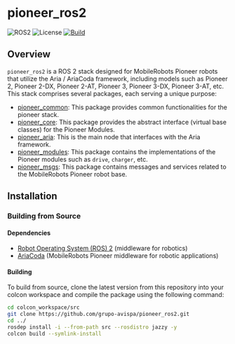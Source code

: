 # pioneer_ros2

![ROS2](https://img.shields.io/badge/ros2-jazzy-blue?logo=ros&logoColor=white)
![License](https://img.shields.io/github/license/grupo-avispa/pioneer_ros2)
[![Build](https://github.com/grupo-avispa/pioneer_ros2/actions/workflows/build.yml/badge.svg?branch=main)](https://github.com/grupo-avispa/pioneer/actions/workflows/build.yml)

## Overview

`pioneer_ros2` is a ROS 2 stack designed for MobileRobots Pioneer robots that utilize the Aria / AriaCoda framework, including models such as Pioneer 2, Pioneer 2-DX, Pioneer 2-AT, Pioneer 3, Pioneer 3-DX, Pioneer 3-AT, etc. This stack comprises several packages, each serving a unique purpose:

 * [pioneer_common]: This package provides common functionalities for the pioneer stack.
 * [pioneer_core]: This package provides the abstract interface (virtual base classes) for the Pioneer Modules.
 * [pioneer_aria]: This is the main node that interfaces with the Aria framework.
 * [pioneer_modules]: This package contains the implementations of the Pioneer modules such as `drive`, `charger`, etc.
 * [pioneer_msgs]: This package contains messages and services related to the MobileRobots Pioneer robot base.

## Installation

### Building from Source

#### Dependencies

- [Robot Operating System (ROS) 2](https://docs.ros.org/en/jazzy/) (middleware for robotics)
- [AriaCoda](https://github.com/grupo-avispa/AriaCoda) (MobileRobots Pioneer middleware for robotic applications)

#### Building

To build from source, clone the latest version from this repository into your colcon workspace and compile the package using the following command:
```bash
cd colcon_workspace/src
git clone https://github.com/grupo-avispa/pioneer_ros2.git
cd ../
rosdep install -i --from-path src --rosdistro jazzy -y
colcon build --symlink-install
```

[pioneer_common]: /pioneer_common
[pioneer_core]: /pioneer_core
[pioneer_aria]: /pioneer_aria
[pioneer_modules]: /pioneer_modules
[pioneer_msgs]: /pioneer_msgs
